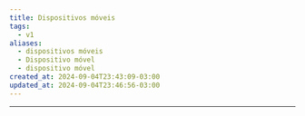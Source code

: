 ```yaml
---
title: Dispositivos móveis
tags:
  - v1
aliases:
  - dispositivos móveis
  - Dispositivo móvel
  - dispositivo móvel
created_at: 2024-09-04T23:43:09-03:00
updated_at: 2024-09-04T23:46:56-03:00
---
```



---


